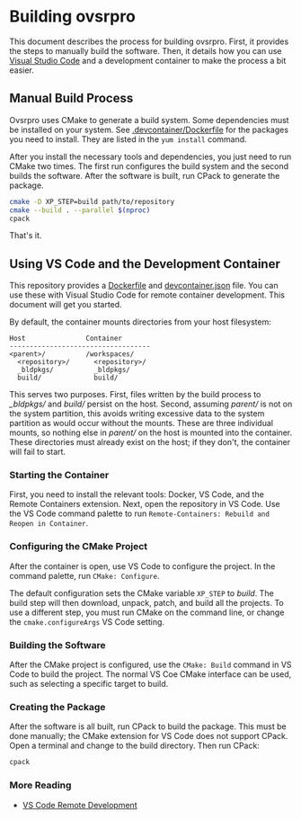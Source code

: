 # Building ovsrpro

This document describes the process for building ovsrpro.
First, it provides the steps to manually build the software.
Then, it details how you can use [Visual Studio Code](https://code.visualstudio.com/) and a development container to make the process a bit easier.

## Manual Build Process

Ovsrpro uses CMake to generate a build system.
Some dependencies must be installed on your system.
See [.devcontainer/Dockerfile](.devcontainer/Dockerfile) for the packages you need to install.
They are listed in the `yum install` command.

After you install the necessary tools and dependencies, you just need to run CMake two times.
The first run configures the build system and the second builds the software.
After the software is built, run CPack to generate the package.

```bash
cmake -D XP_STEP=build path/to/repository
cmake --build . --parallel $(nproc)
cpack
```

That's it.

## Using VS Code and the Development Container

This repository provides a [Dockerfile](.devcontainer/Dockerfile) and [devcontainer.json](.devcontainer/devcontainer.json) file.
You can use these with Visual Studio Code for remote container development.
This document will get you started.

By default, the container mounts directories from your host filesystem:

```text
Host               Container
-----------------------------------
<parent>/          /workspaces/
  <repository>/      <repository>/
  _bldpkgs/          _bldpkgs/
  build/             build/
```

This serves two purposes.
First, files written by the build process to *\_bldpkgs/* and *build/* persist on the host.
Second, assuming *parent/* is not on the system partition, this avoids writing excessive data to the system partition as would occur without the mounts.
These are three individual mounts, so nothing else in *parent/* on the host is mounted into the container.
These directories must already exist on the host; if they don't, the container will fail to start.

### Starting the Container

First, you need to install the relevant tools: Docker, VS Code, and the Remote Containers extension.
Next, open the repository in VS Code.
Use the VS Code command palette to run `Remote-Containers: Rebuild and Reopen in Container`.

### Configuring the CMake Project

After the container is open, use VS Code to configure the project.
In the command palette, run `CMake: Configure`.

The default configuration sets the CMake variable `XP_STEP` to *build*.
The build step will then download, unpack, patch, and build all the projects.
To use a different step, you must run CMake on the command line, or change the `cmake.configureArgs` VS Code setting.

### Building the Software

After the CMake project is configured, use the `CMake: Build` command in VS Code to build the project.
The normal VS Coe CMake interface can be used, such as selecting a specific target to build.

### Creating the Package

After the software is all built, run CPack to build the package.
This must be done manually; the CMake extension for VS Code does not support CPack.
Open a terminal and change to the build directory.
Then run CPack:

```bash
cpack
```

### More Reading

- [VS Code Remote Development](https://code.visualstudio.com/docs/remote/remote-overview)
